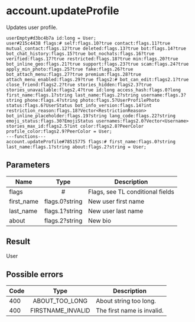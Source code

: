 # account.updateProfile
Updates user profile.

```
userEmpty#d3bc4b7a id:long = User;
user#215c4438 flags:# self:flags.10?true contact:flags.11?true mutual_contact:flags.12?true deleted:flags.13?true bot:flags.14?true bot_chat_history:flags.15?true bot_nochats:flags.16?true verified:flags.17?true restricted:flags.18?true min:flags.20?true bot_inline_geo:flags.21?true support:flags.23?true scam:flags.24?true apply_min_photo:flags.25?true fake:flags.26?true bot_attach_menu:flags.27?true premium:flags.28?true attach_menu_enabled:flags.29?true flags2:# bot_can_edit:flags2.1?true close_friend:flags2.2?true stories_hidden:flags2.3?true stories_unavailable:flags2.4?true id:long access_hash:flags.0?long first_name:flags.1?string last_name:flags.2?string username:flags.3?string phone:flags.4?string photo:flags.5?UserProfilePhoto status:flags.6?UserStatus bot_info_version:flags.14?int restriction_reason:flags.18?Vector<RestrictionReason> bot_inline_placeholder:flags.19?string lang_code:flags.22?string emoji_status:flags.30?EmojiStatus usernames:flags2.0?Vector<Username> stories_max_id:flags2.5?int color:flags2.8?PeerColor profile_color:flags2.9?PeerColor = User;
---functions---
account.updateProfile#78515775 flags:# first_name:flags.0?string last_name:flags.1?string about:flags.2?string = User;
```

## Parameters
| Name | Type | Description |
| ---- | :----: | ----------- |
| flags | # | Flags, see TL conditional fields |
| first_name | flags.0?string | New user first name |
| last_name | flags.1?string | New user last name |
| about | flags.2?string | New bio |


## Result
User

## Possible errors
| Code | Type | Description |
| ---- | :----: | ----------- |
| 400 | ABOUT_TOO_LONG | About string too long. |
| 400 | FIRSTNAME_INVALID | The first name is invalid. |

